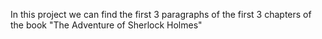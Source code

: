  
In this project we can find the first 3 paragraphs of the first 3 chapters of the book "The Adventure of Sherlock Holmes"
